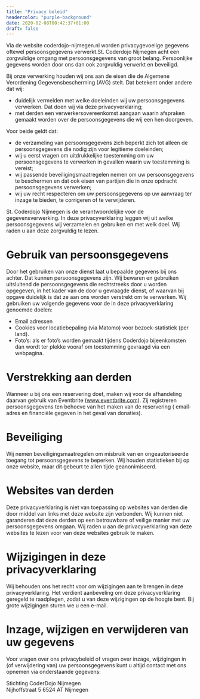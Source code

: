```yaml
---
title: "Privacy beleid"
headercolor: "purple-background"
date: 2020-02-08T00:42:37+01:00
draft: false
---
```


Via de website coderdojo-nijmegen.nl worden privacygevoelige gegevens oftewel persoonsgegevens verwerkt.St. Coderdojo
Nijmegen acht een zorgvuldige omgang met persoonsgegevens van groot belang. Persoonlijke gegevens worden door ons dan
ook zorgvuldig verwerkt en beveiligd.

Bij onze verwerking houden wij ons aan de eisen die de Algemene Verordening Gegevensbescherming (AVG) stelt. Dat
betekent onder andere dat wij:

* duidelijk vermelden met welke doeleinden wij uw persoonsgegevens verwerken. Dat doen wij via deze privacyverklaring;
* met derden een verwerkersovereenkomst aangaan waarin afspraken gemaakt worden over de persoonsgegevens die wij een hen
  doorgeven.

Voor beide geldt dat:

* de verzameling van persoonsgegevens zich beperkt zich tot alleen de persoonsgegevens die nodig zijn voor legitieme
  doeleinden;
* wij u eerst vragen om uitdrukkelijke toestemming om uw persoonsgegevens te verwerken in gevallen waarin uw toestemming
  is vereist;
* wij passende beveiligingsmaatregelen nemen om uw persoonsgegevens te beschermen en dat ook eisen van partijen die in
  onze opdracht persoonsgegevens verwerken;
* wij uw recht respecteren om uw persoonsgegevens op uw aanvraag ter inzage te bieden, te corrigeren of te verwijderen.

St. Coderdojo Nijmegen is de verantwoordelijke voor de gegevensverwerking. In deze privacyverklaring leggen wij uit
welke persoonsgegevens wij verzamelen en gebruiken en met welk doel. Wij raden u aan deze zorgvuldig te lezen.

# Gebruik van persoonsgegevens

Door het gebruiken van onze dienst laat u bepaalde gegevens bij ons achter. Dat kunnen persoonsgegevens zijn. Wij
bewaren en gebruiken uitsluitend de persoonsgegevens die rechtstreeks door u worden opgegeven, in het kader van de door
u gevraagde dienst, of waarvan bij opgave duidelijk is dat ze aan ons worden verstrekt om te verwerken. Wij gebruiken uw
volgende gegevens voor de in deze privacyverklaring genoemde doelen:

* Email adressen
* Cookies voor locatiebepaling (via Matomo) voor bezoek-statistiek (per land).
* Foto’s: als er foto’s worden gemaakt tijdens Coderdojo bijeenkomsten dan wordt ter plekke vooraf om toestemming
  gevraagd via een webpagina.

# Verstrekking aan derden

Wanneer u bij ons een reservering doet, maken wij voor de afhandeling daarvan gebruik van
Eventbrite (www.eventbrite.com). Zij registreren persoonsgegevens ten behoeve van het maken van de reservering (
email-adres en financiële gegeven in het geval van donaties).

# Beveiliging

Wij nemen beveiligingsmaatregelen om misbruik van en ongeautoriseerde toegang tot persoonsgegevens te beperken. Wij
houden statistieken bij op onze website, maar dit gebeurt te allen tijde geanonimiseerd.

# Websites van derden

Deze privacyverklaring is niet van toepassing op websites van derden die door middel van links met deze website zijn
verbonden. Wij kunnen niet garanderen dat deze derden op een betrouwbare of veilige manier met uw persoonsgegevens
omgaan. Wij raden u aan de privacyverklaring van deze websites te lezen voor van deze websites gebruik te maken.

# Wijzigingen in deze privacyverklaring

Wij behouden ons het recht voor om wijzigingen aan te brengen in deze privacyverklaring. Het verdient aanbeveling om
deze privacyverklaring geregeld te raadplegen, zodat u van deze wijzigingen op de hoogte bent. Bij grote wijzigingen
sturen we u een e-mail.

# Inzage, wijzigen en verwijderen van uw gegevens

Voor vragen over ons privacybeleid of vragen over inzage, wijzigingen in (of verwijdering van) uw persoonsgegevens
kunt u altijd contact met ons opnemen via onderstaande gegevens:

Stichting CoderDojo Nijmegen  
Nijhoffstraat 5
6524 AT Nijmegen  
